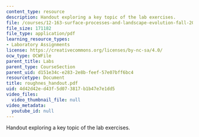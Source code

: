 ```yaml
---
content_type: resource
description: Handout exploring a key topic of the lab exercises.
file: /courses/12-163-surface-processes-and-landscape-evolution-fall-2004/4d42d42ed43f5d073817b1b47e7e1dd5_roughnes_handout.pdf
file_size: 171182
file_type: application/pdf
learning_resource_types:
- Laboratory Assignments
license: https://creativecommons.org/licenses/by-nc-sa/4.0/
ocw_type: OCWFile
parent_title: Labs
parent_type: CourseSection
parent_uid: d151e34c-e283-2e8b-feef-57e07bff6bc4
resourcetype: Document
title: roughnes_handout.pdf
uid: 4d42d42e-d43f-5d07-3817-b1b47e7e1dd5
video_files:
  video_thumbnail_file: null
video_metadata:
  youtube_id: null
---
```

Handout exploring a key topic of the lab exercises.